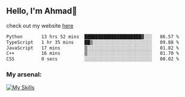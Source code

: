
## Hello, I'm Ahmad👋

check out my website [here](https://ahmadalwi.com/)

<!--START_SECTION:waka-->

```txt
Python       13 hrs 52 mins  █████████████████████▓░░░   86.57 %
TypeScript   1 hr 35 mins    ██▒░░░░░░░░░░░░░░░░░░░░░░   09.88 %
JavaScript   17 mins         ▒░░░░░░░░░░░░░░░░░░░░░░░░   01.82 %
C++          16 mins         ▒░░░░░░░░░░░░░░░░░░░░░░░░   01.70 %
CSS          0 secs          ░░░░░░░░░░░░░░░░░░░░░░░░░   00.02 %
```

<!--END_SECTION:waka-->

### My arsenal:

[![My Skills](https://skillicons.dev/icons?i=js,ts,py,go,react,nextjs,svelte,nodejs,django,tailwind,html,css,sass,firebase,mongodb,postgres,mysql,redis,git,github,docker,vscode,figma,godot)](https://skillicons.dev)
